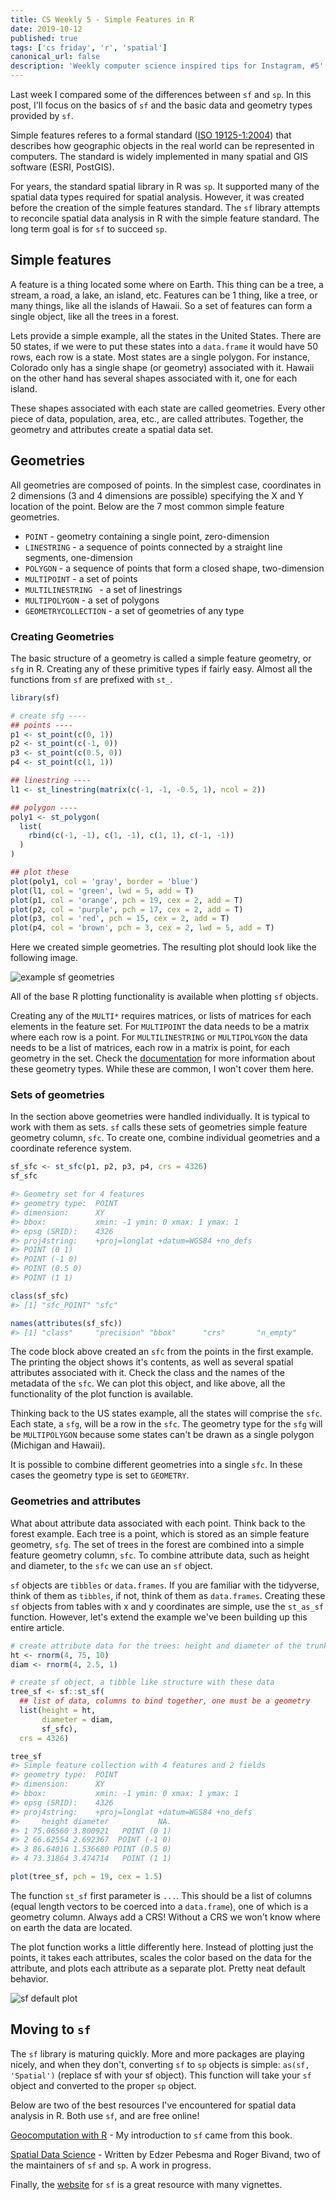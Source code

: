 ```yaml
---
title: CS Weekly 5 - Simple Features in R
date: 2019-10-12
published: true
tags: ['cs friday', 'r', 'spatial']
canonical_url: false
description: 'Weekly computer science inspired tips for Instagram, #5'
--- 
```


Last week I compared some of the differences between `sf` and `sp`. In this post, I'll focus on the basics of `sf` and the basic data and geometry types provided by `sf`.

Simple features referes to a formal standard ([ISO 19125-1:2004](https://www.opengeospatial.org/standards/sfa)) that describes how geographic objects in the real world can be represented in computers. The standard is widely implemented in many spatial and GIS software (ESRI, PostGIS). 

For years, the standard spatial library in R was `sp`. It supported many of the spatial data types required for spatial analysis. However, it was created before the creation of the simple features standard. The `sf` library attempts to reconcile spatial data analysis in R with the simple feature standard. The long term goal is for `sf` to succeed `sp`. 

## Simple features

A feature is a thing located some where on Earth. This thing can be a tree, a stream, a road, a lake, an island, etc. Features can be 1 thing, like a tree, or many things, like all the islands of Hawaii. So a set of features can form a single object, like all the trees in a forest.

Lets provide a simple example, all the states in the United States. There are 50 states, if we were to put these states into a `data.frame` it would have 50 rows, each row is a state. Most states are a single polygon. For instance, Colorado only has a single shape (or geometry) associated with it. Hawaii on the other hand has several shapes associated with it, one for each island.

These shapes associated with each state are called geometries. Every other piece of data, population, area, etc., are called attributes. Together, the geometry and attributes create a spatial data set.

## Geometries

All geometries are composed of points. In the simplest case, coordinates in 2 dimensions (3 and 4 dimensions are possible) specifying the X and Y location of the point. Below are the 7 most common simple feature geometries.

* `POINT` - geometry containing a single point, zero-dimension
* `LINESTRING` - a sequence of points connected by a straight line segments, one-dimension
* `POLYGON` - a sequence of points that form a closed shape, two-dimension
* `MULTIPOINT` - a set of points
* `MULTILINESTRING ` - a set of linestrings
* `MULTIPOLYGON` - a set of polygons
* `GEOMETRYCOLLECTION` - a set of geometries of any type

### Creating Geometries

The basic structure of a geometry is called a simple feature geometry, or `sfg` in R. Creating any of these primitive types if fairly easy. Almost all the functions from `sf` are prefixed with `st_`.

```r
library(sf)

# create sfg ----
## points ----
p1 <- st_point(c(0, 1))
p2 <- st_point(c(-1, 0))
p3 <- st_point(c(0.5, 0))
p4 <- st_point(c(1, 1))

## linestring ----
l1 <- st_linestring(matrix(c(-1, -1, -0.5, 1), ncol = 2))

## polygon ----
poly1 <- st_polygon(
  list(
    rbind(c(-1, -1), c(1, -1), c(1, 1), c(-1, -1))
  )
)

## plot these
plot(poly1, col = 'gray', border = 'blue')
plot(l1, col = 'green', lwd = 5, add = T)
plot(p1, col = 'orange', pch = 19, cex = 2, add = T)
plot(p2, col = 'purple', pch = 17, cex = 2, add = T)
plot(p3, col = 'red', pch = 15, cex = 2, add = T)
plot(p4, col = 'brown', pch = 3, cex = 2, lwd = 5, add = T)
```

Here we created simple geometries. The resulting plot should look like the following image. 

![example sf geometries](./geometry-example.jpeg)

All of the base R plotting functionality is available when plotting `sf` objects. 

Creating any of the `MULTI*` requires matrices, or lists of matrices for each elements in the feature set. For `MULTIPOINT` the data needs to be a matrix where each row is a point. For `MULTILINESTRING` or `MULTIPOLYGON` the data needs to be a list of matrices, each row in a matrix is point, for each geometry in the set. Check the [documentation](https://r-spatial.github.io/sf/reference/st.html) for more information about these geometry types. While these are common, I won't cover them here.

### Sets of geometries

In the section above geometries were handled individually. It is typical to work with them as sets. `sf` calls these sets of geometries simple feature geometry column, `sfc`. To create one, combine individual geometries and a coordinate reference system. 

```r
sf_sfc <- st_sfc(p1, p2, p3, p4, crs = 4326)
sf_sfc

#> Geometry set for 4 features 
#> geometry type:  POINT
#> dimension:      XY
#> bbox:           xmin: -1 ymin: 0 xmax: 1 ymax: 1
#> epsg (SRID):    4326
#> proj4string:    +proj=longlat +datum=WGS84 +no_defs
#> POINT (0 1)
#> POINT (-1 0)
#> POINT (0.5 0)
#> POINT (1 1)

class(sf_sfc)
#> [1] "sfc_POINT" "sfc"

names(attributes(sf_sfc))
#> [1] "class"     "precision" "bbox"      "crs"       "n_empty"
```

The code block above created an `sfc` from the points in the first example. The printing the object shows it's contents, as well as several spatial attributes associated with it. Check the class and the names of the metadata of the `sfc`. We can plot this object, and like above, all the functionality of the plot function is available.

Thinking back to the US states example, all the states will comprise the `sfc`. Each state, a `sfg`, will be a row in the `sfc`. The geometry type for the `sfg` will be `MULTIPOLYGON` because some states can't be drawn as a single polygon (Michigan and Hawaii).

It is possible to combine different geometries into a single `sfc`. In these cases the geometry type is set to `GEOMETRY`.

### Geometries and attributes

What about attribute data associated with each point. Think back to the forest example. Each tree is a point, which is stored as an simple feature geometry, `sfg`. The set of trees in the forest are combined into a simple feature geometry column, `sfc`. To combine attribute data, such as height and diameter, to the `sfc` we can use an `sf` object. 

`sf` objects are `tibbles` or `data.frames`. If you are familiar with the tidyverse, think of them as `tibbles`, if not, think of them as `data.frames`. Creating these `sf` objects from tables with x and y coordinates are simple, use the `st_as_sf` function. However, let's extend the example we've been building up this entire article.

```r
# create attribute data for the trees: height and diameter of the trunk
ht <- rnorm(4, 75, 10)
diam <- rnorm(4, 2.5, 1)

# create sf object, a tibble like structure with these data
tree_sf <- sf::st_sf(
  ## list of data, columns to bind together, one must be a geometry
  list(height = ht,
       diameter = diam,
       sf_sfc),
  crs = 4326)

tree_sf
#> Simple feature collection with 4 features and 2 fields
#> geometry type:  POINT
#> dimension:      XY
#> bbox:           xmin: -1 ymin: 0 xmax: 1 ymax: 1
#> epsg (SRID):    4326
#> proj4string:    +proj=longlat +datum=WGS84 +no_defs
#>     height diameter           NA.
#> 1 75.06560 3.800921   POINT (0 1)
#> 2 66.62554 2.692367  POINT (-1 0)
#> 3 86.64016 1.536680 POINT (0.5 0)
#> 4 73.31864 3.474714   POINT (1 1)

plot(tree_sf, pch = 19, cex = 1.5)
```

The function `st_sf` first parameter is `...`. This should be a list of columns (equal length vectors to be coerced into a `data.frame`), one of which is a geometry column. Always add a CRS! Without a CRS we won't know where on earth the data are located. 

The plot function works a little differently here. Instead of plotting just the points, it takes each attributes, scales the color based on the data for the attribute, and plots each attribute as a separate plot. Pretty neat default behavior.

![sf default plot](./sf-default-plot.jpeg)

## Moving to `sf`

The `sf` library is maturing quickly. More and more packages are playing nicely, and when they don't, converting `sf` to `sp` objects is simple: `as(sf, 'Spatial')` (replace sf with your sf object). This function will take your `sf` object and converted to the proper `sp` object. 

Below are two of the best resources I've encountered for spatial data analysis in R. Both use `sf`, and are free online!

[Geocomputation with R](https://geocompr.robinlovelace.net/) - My introduction to `sf` came from this book. 

[Spatial Data Science](https://keen-swartz-3146c4.netlify.com/index.html) - Written by Edzer Pebesma and Roger Bivand, two of the maintainers of `sf` and `sp`. A work in progress.

Finally, the [website](https://r-spatial.github.io/sf/index.html) for `sf` is a great resource with many vignettes.